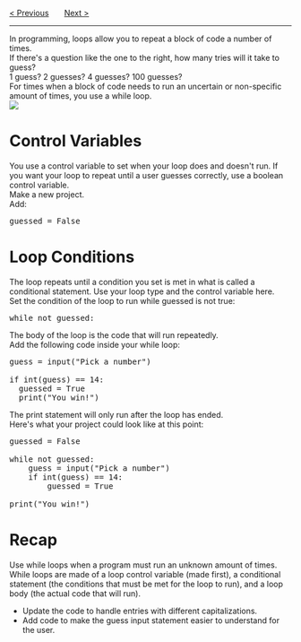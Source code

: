 <a href="/v3/Python-Intro/Random.md">&lt; Previous</a>
&nbsp;&nbsp;&nbsp;&nbsp;&nbsp;
<a href="/v3/Loops-and-Functions/For-Loops.md">Next &gt;</a>
<hr>
In programming, loops allow you to repeat a block of code a number of times.
<br>
If there's a question like the one to the right, how many tries will it take to guess?
<br>
1 guess? 2 guesses? 4 guesses? 100 guesses?
<br>
For times when a block of code needs to run an uncertain or non-specific amount of times, you use a while loop.
<br>
<img src="https://i.imgur.com/7MYHZve.jpg">
<h1>Control Variables</h1>
You use a control variable to set when your loop does and doesn't run. If you want your loop to repeat until a user guesses correctly, use a boolean control variable.
<br>
Make a new project.
<br>
Add:
<pre>guessed = False</pre>
<h1>Loop Conditions</h1>
The loop repeats until a condition you set is met in what is called a conditional statement. Use your loop type and the control variable here.
<br>
Set the condition of the loop to run while guessed is not true:
<pre>while not guessed:</pre>
The body of the loop is the code that will run repeatedly.
<br>
Add the following code inside your while loop:
<pre>
guess = input("Pick a number")<br>
if int(guess) == 14:
  guessed = True
  print("You win!")
</pre>
The print statement will only run after the loop has ended.
<br>
Here's what your project could look like at this point:
<pre>
guessed = False<br>
while not guessed:
    guess = input("Pick a number")
    if int(guess) == 14:
        guessed = True<br>
print("You win!")
</pre>
<h1>Recap</h1>
Use while loops when a program must run an unknown amount of times. While loops are made of a loop control variable (made first), a conditional statement (the conditions that must be met for the loop to run), and a loop body (the actual code that will run).
<ul>
  <li>Update the code to handle entries with different capitalizations.</li>
  <li>Add code to make the guess input statement easier to understand for the user.</li>
</ul>
